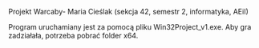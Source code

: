 Projekt Warcaby- Maria Cieślak (sekcja 42, semestr 2, informatyka, AEiI)


Program uruchamiany jest za pomocą pliku Win32Project_v1.exe.
Aby gra zadziałała, potrzeba pobrać folder x64.
